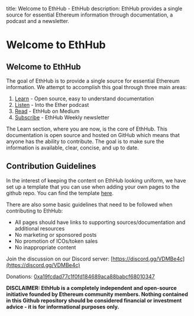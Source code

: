 title: Welcome to EthHub - EthHub
description: EthHub provides a single source for essential Ethereum information through documentation, a podcast and a newsletter.

# Welcome to EthHub

## Welcome to EthHub

The goal of EthHub is to provide a single source for essential Ethereum information. We attempt to accomplish this goal through three main areas:

1. [Learn](https://docs.ethhub.io) - Open source, easy to understand documentation
2. [Listen](https://podcast.ethhub.io) - Into the Ether podcast
3. [Read](https://medium.com/ethhub) - EthHub on Medium
4. [Subscribe](https://ethhub.substack.com) - EthHub Weekly newsletter

The Learn section, where you are now, is the core of EthHub. This documentation is open source and hosted on GitHub which means that anyone has the ability to contribute. The goal is to make sure the information is available, clear, concise, and up to date.

## Contribution Guidelines

In the interest of keeping the content on EthHub looking uniform, we have set up a template that you can use when adding your own pages to the github repo. You can find the template [here](https://github.com/ethhub-io/ethhub/tree/138f04335ad4a090d8eb370a9af90ee82fccf1a6/template.md).

There are also some basic guidelines that need to be followed when contributing to EthHub:

* All pages should have links to supporting sources/documentation and additional resources
* No marketing or sponsored posts
* No promotion of ICOs/token sales
* No inappropriate content

Join the discussion on our Discord server: [https://discord.gg/VDMBe4c](https://discord.gg/VDMBe4c)

Donations: [0xa19fcdad77c1f0fd184689aca88babcf68010347](https://etherscan.io/address/0xa19fcdad77c1f0fd184689aca88babcf68010347)

**DISCLAIMER: EthHub is a completely independent and open-source initiative founded by Ethereum community members. Nothing contained in this Github repository should be considered financial or investment advice - it is for informational purposes only.**
